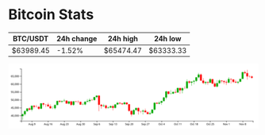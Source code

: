 # Bitcoin Stats

BTC/USDT|24h change|24h high|24h low|
|---|---|---|---|
|$63989.45|-1.52%|$65474.47|$63333.33|

<img src="./chart.svg">
